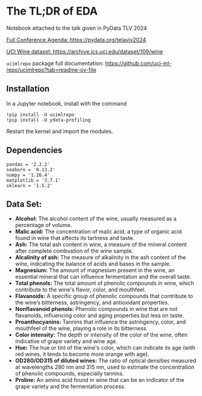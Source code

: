 # The TL;DR of EDA

Notebook attached to the talk given in PyData TLV 2024

<u> Full Conference Agenda: </u>
https://pydata.org/telaviv2024


<u> UCI Wine dataset: </u>
https://archive.ics.uci.edu/dataset/109/wine

`ucimlrepo` package full documentation:
https://github.com/uci-ml-repo/ucimlrepo?tab=readme-ov-file


## Installation
In a Jupyter notebook, install with the command 
```
!pip install -U ucimlrepo 
!pip install -U ydata-profiling
```
Restart the kernel and import the modules.

## Dependencies
```
pandas = '2.2.2'
seaborn = '0.13.2' 
numpy = '1.26.4'
matplotlib = '3.7.1'
sklearn = '1.5.2'
```
## Data Set:

* **Alcohol:** The alcohol content of the wine, usually measured as a percentage of volume.
* **Malic acid:** The concentration of malic acid, a type of organic acid found in wine that affects its tartness and taste.
* **Ash:** The total ash content in wine, a measure of the mineral content after complete combustion of the wine sample.
* **Alcalinity of ash:** The measure of alkalinity in the ash content of the wine, indicating the balance of acids and bases in the sample.
* **Magnesium:** The amount of magnesium present in the wine, an essential mineral that can influence fermentation and the overall taste.
* **Total phenols:** The total amount of phenolic compounds in wine, which contribute to the wine's flavor, color, and mouthfeel.
* **Flavanoids:** A specific group of phenolic compounds that contribute to the wine’s bitterness, astringency, and antioxidant properties.
* **Nonflavanoid phenols:** Phenolic compounds in wine that are not flavanoids, influencing color and aging properties but less on taste.
* **Proanthocyanins:** Tannins that influence the astringency, color, and mouthfeel of the wine, playing a role in its bitterness.
* **Color intensity:** The depth or intensity of the color of the wine, often indicative of grape variety and wine age.
* **Hue:** The hue or tint of the wine's color, which can indicate its age (with red wines, it tends to become more orange with age).
* **OD280/OD315 of diluted wines:** The ratio of optical densities measured at wavelengths 280 nm and 315 nm, used to estimate the concentration of phenolic compounds, especially tannins.
* **Proline:** An amino acid found in wine that can be an indicator of the grape variety and the fermentation process.
